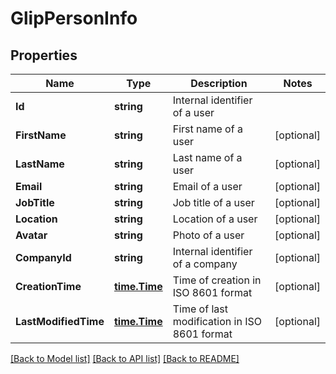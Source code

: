 # GlipPersonInfo

## Properties
Name | Type | Description | Notes
------------ | ------------- | ------------- | -------------
**Id** | **string** | Internal identifier of a user | 
**FirstName** | **string** | First name of a user | [optional] 
**LastName** | **string** | Last name of a user | [optional] 
**Email** | **string** | Email of a user | [optional] 
**JobTitle** | **string** | Job title of a user | [optional] 
**Location** | **string** | Location of a user | [optional] 
**Avatar** | **string** | Photo of a user | [optional] 
**CompanyId** | **string** | Internal identifier of a company | [optional] 
**CreationTime** | [**time.Time**](time.Time.md) | Time of creation in ISO 8601 format | [optional] 
**LastModifiedTime** | [**time.Time**](time.Time.md) | Time of last modification in ISO 8601 format | [optional] 

[[Back to Model list]](../README.md#documentation-for-models) [[Back to API list]](../README.md#documentation-for-api-endpoints) [[Back to README]](../README.md)


